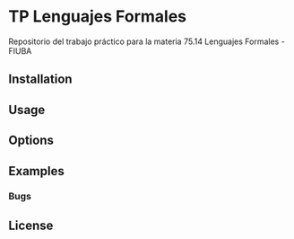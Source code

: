 # TP Lenguajes Formales

Repositorio del trabajo práctico para la materia 75.14 Lenguajes Formales - FIUBA

## Installation

## Usage

## Options

## Examples

### Bugs

## License
